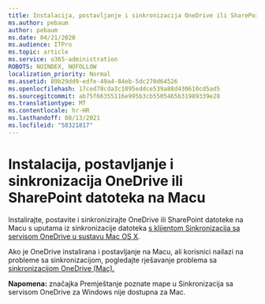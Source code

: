```yaml
---
title: Instalacija, postavljanje i sinkronizacija OneDrive ili SharePoint datoteka na Macu
ms.author: pebaum
author: pebaum
ms.date: 04/21/2020
ms.audience: ITPro
ms.topic: article
ms.service: o365-administration
ROBOTS: NOINDEX, NOFOLLOW
localization_priority: Normal
ms.assetid: 89b29dd9-edfe-49a4-84eb-5dc270d64526
ms.openlocfilehash: 17ced78cda3c1095eddce539a88d430610cd5ad5
ms.sourcegitcommit: ab75f66355116e995b3cb5505465b31989339e28
ms.translationtype: MT
ms.contentlocale: hr-HR
ms.lasthandoff: 08/13/2021
ms.locfileid: "58321817"
---
```

# <a name="install-setup-and-sync-onedrive-or-sharepoint-files-on-mac"></a>Instalacija, postavljanje i sinkronizacija OneDrive ili SharePoint datoteka na Macu 

Instalirajte, postavite i sinkronizirajte OneDrive ili SharePoint datoteke na Macu s uputama iz sinkronizacije datoteka [s klijentom Sinkronizacija sa servisom OneDrive u sustavu Mac OS X](https://support.office.com/article/sync-files-with-the-onedrive-sync-client-on-mac-os-x-d11b9f29-00bb-4172-be39-997da46f913f).

Ako je OneDrive instalirana i postavljanje na Macu, ali korisnici nailazi na probleme sa sinkronizacijom, pogledajte rješavanje problema sa [sinkronizacijom OneDrive (Mac).](https://support.office.com/article/fix-onedrive-sync-problems-on-a-mac-af3012d7-13ec-4ac9-bbb1-ebcd2a0cd756)

**Napomena:** značajka Premještanje poznate mape u Sinkronizacija sa servisom OneDrive za Windows nije dostupna za Mac.




